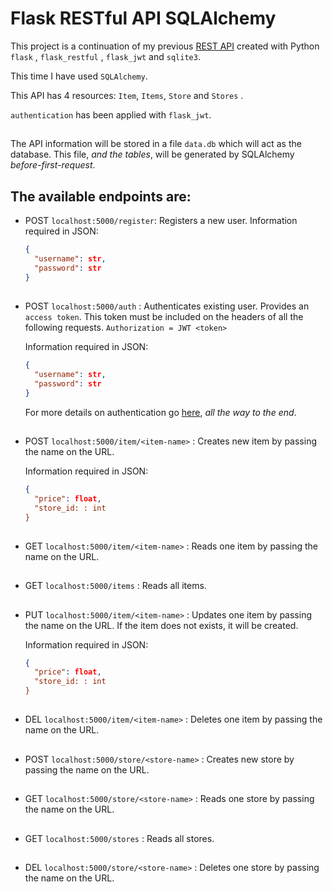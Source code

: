 # Flask RESTful API SQLAlchemy

This project is a continuation of my previous [REST API](https://github.com/NeryCaballero/REST-API-flask-RESTful-SQLite3) created with Python `flask` , `flask_restful` , `flask_jwt` and `sqlite3`.

This time I have used `SQLAlchemy`.

This API has 4 resources: `Item`, `Items`, `Store` and `Stores`  . 

`authentication` has been applied with `flask_jwt`.

## 

The API information will be stored in a file `data.db` which will act as the database.
This file, *and the tables*, will be generated by SQLAlchemy *before-first-request*.


## The available endpoints are:

- POST `localhost:5000/register`: Registers a new user. 
  Information required in JSON: 

  ```json
  { 
    "username": str, 
    "password": str 
  }
  ```

## 
  
- POST `localhost:5000/auth` : Authenticates existing user. Provides an `access token`. 
  This token must be included on the headers of all the following requests. `Authorization = JWT <token>`
  
  Information required in JSON:
  
  ```json
  { 
    "username": str, 
    "password": str 
  }
  ```
  
  For more details on authentication go [here](https://github.com/NeryCaballero/REST-API-flask-RESTful/blob/main/flask_jwt.md), *all the way to the end*.

## 

- POST `localhost:5000/item/<item-name>` : Creates new item by passing the name on the URL.
  
  Information required in JSON: 

  ```json
  { 
    "price": float,
    "store_id: : int
  }
  ```  

## 

- GET `localhost:5000/item/<item-name>` : Reads one item by passing the name on the URL.

## 

- GET `localhost:5000/items`  : Reads all items.

## 

- PUT `localhost:5000/item/<item-name>` : Updates one item by passing the name on the URL. If the item does not exists, it will be created. 
  
  Information required in JSON:
  
  ```json
  { 
    "price": float,
    "store_id: : int
  }
  ```

## 

- DEL `localhost:5000/item/<item-name>` : Deletes one item by passing the name on the URL. 

##  

- POST `localhost:5000/store/<store-name>` : Creates new store by passing the name on the URL.

## 

- GET `localhost:5000/store/<store-name>` : Reads one store by passing the name on the URL.

## 

- GET `localhost:5000/stores`  : Reads all stores.

## 

- DEL `localhost:5000/store/<store-name>` : Deletes one store by passing the name on the URL. 

